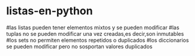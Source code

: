 # listas-en-python
#las listas pueden tener elementos mixtos y se pueden modificar
#las tuplas no se pueden modificar una vez creadas,es decir,son inmutables
#los sets no permiten elementos repetidos o duplicados
#los diccionarios se pueden modificar pero no sosportan valores duplicados